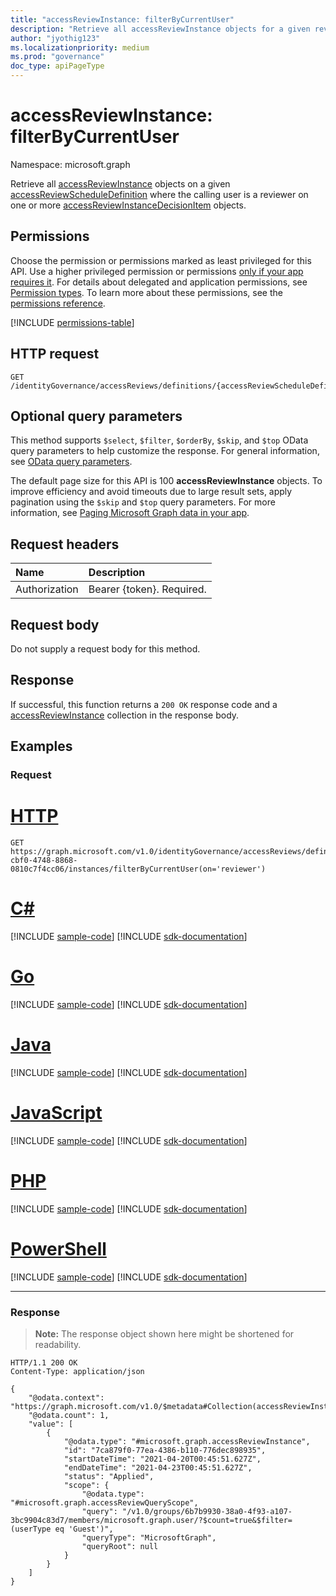 ```yaml
---
title: "accessReviewInstance: filterByCurrentUser"
description: "Retrieve all accessReviewInstance objects for a given reviewer."
author: "jyothig123"
ms.localizationpriority: medium
ms.prod: "governance"
doc_type: apiPageType
---
```


# accessReviewInstance: filterByCurrentUser
Namespace: microsoft.graph

Retrieve all [accessReviewInstance](../resources/accessreviewinstance.md) objects on a given [accessReviewScheduleDefinition](../resources/accessreviewscheduledefinition.md) where the calling user is a reviewer on one or more [accessReviewInstanceDecisionItem](../resources/accessreviewinstancedecisionitem.md) objects.

## Permissions
Choose the permission or permissions marked as least privileged for this API. Use a higher privileged permission or permissions [only if your app requires it](/graph/permissions-overview#best-practices-for-using-microsoft-graph-permissions). For details about delegated and application permissions, see [Permission types](/graph/permissions-overview#permission-types). To learn more about these permissions, see the [permissions reference](/graph/permissions-reference).

<!-- { "blockType": "permissions", "name": "accessreviewinstance_filterbycurrentuser" } -->
[!INCLUDE [permissions-table](../includes/permissions/accessreviewinstance-filterbycurrentuser-permissions.md)]

## HTTP request

<!-- {
  "blockType": "ignored"
}
-->
``` http
GET /identityGovernance/accessReviews/definitions/{accessReviewScheduleDefinitionId}/instances/filterByCurrentUser(on='reviewer')
```

## Optional query parameters
This method supports `$select`, `$filter`, `$orderBy`, `$skip`, and `$top` OData query parameters to help customize the response. For general information, see [OData query parameters](/graph/query-parameters).

The default page size for this API is 100 **accessReviewInstance** objects. To improve efficiency and avoid timeouts due to large result sets, apply pagination using the `$skip` and `$top` query parameters. For more information, see [Paging Microsoft Graph data in your app](/graph/paging).

## Request headers
|Name|Description|
|:---|:---|
|Authorization|Bearer {token}. Required.|

## Request body
Do not supply a request body for this method.

## Response

If successful, this function returns a `200 OK` response code and a [accessReviewInstance](../resources/accessreviewinstance.md) collection in the response body.

## Examples

### Request

# [HTTP](#tab/http)
<!-- {
  "blockType": "request",
  "name": "accessreviewinstance_filterbycurrentuser"
}
-->
``` http
GET https://graph.microsoft.com/v1.0/identityGovernance/accessReviews/definitions/e6cafba0-cbf0-4748-8868-0810c7f4cc06/instances/filterByCurrentUser(on='reviewer')
```

# [C#](#tab/csharp)
[!INCLUDE [sample-code](../includes/snippets/csharp/accessreviewinstance-filterbycurrentuser-csharp-snippets.md)]
[!INCLUDE [sdk-documentation](../includes/snippets/snippets-sdk-documentation-link.md)]

# [Go](#tab/go)
[!INCLUDE [sample-code](../includes/snippets/go/accessreviewinstance-filterbycurrentuser-go-snippets.md)]
[!INCLUDE [sdk-documentation](../includes/snippets/snippets-sdk-documentation-link.md)]

# [Java](#tab/java)
[!INCLUDE [sample-code](../includes/snippets/java/accessreviewinstance-filterbycurrentuser-java-snippets.md)]
[!INCLUDE [sdk-documentation](../includes/snippets/snippets-sdk-documentation-link.md)]

# [JavaScript](#tab/javascript)
[!INCLUDE [sample-code](../includes/snippets/javascript/accessreviewinstance-filterbycurrentuser-javascript-snippets.md)]
[!INCLUDE [sdk-documentation](../includes/snippets/snippets-sdk-documentation-link.md)]

# [PHP](#tab/php)
[!INCLUDE [sample-code](../includes/snippets/php/accessreviewinstance-filterbycurrentuser-php-snippets.md)]
[!INCLUDE [sdk-documentation](../includes/snippets/snippets-sdk-documentation-link.md)]

# [PowerShell](#tab/powershell)
[!INCLUDE [sample-code](../includes/snippets/powershell/accessreviewinstance-filterbycurrentuser-powershell-snippets.md)]
[!INCLUDE [sdk-documentation](../includes/snippets/snippets-sdk-documentation-link.md)]

---

### Response
>**Note:** The response object shown here might be shortened for readability.
<!-- {
  "blockType": "response",
  "truncated": true,
  "@odata.type": "Collection(microsoft.graph.accessReviewInstance)"
}
-->
``` http
HTTP/1.1 200 OK
Content-Type: application/json

{
    "@odata.context": "https://graph.microsoft.com/v1.0/$metadata#Collection(accessReviewInstance)",
    "@odata.count": 1,
    "value": [
        {
            "@odata.type": "#microsoft.graph.accessReviewInstance",
            "id": "7ca879f0-77ea-4386-b110-776dec898935",
            "startDateTime": "2021-04-20T00:45:51.627Z",
            "endDateTime": "2021-04-23T00:45:51.627Z",
            "status": "Applied",
            "scope": {
                "@odata.type": "#microsoft.graph.accessReviewQueryScope",
                "query": "/v1.0/groups/6b7b9930-38a0-4f93-a107-3bc9904c83d7/members/microsoft.graph.user/?$count=true&$filter=(userType eq 'Guest')",
                "queryType": "MicrosoftGraph",
                "queryRoot": null
            }
        }
    ]
}
```
